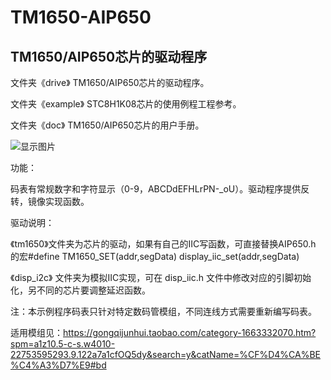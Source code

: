 # TM1650-AIP650

TM1650/AIP650芯片的驱动程序
--------------------------------

文件夹《drive》 TM1650/AIP650芯片的驱动程序。

文件夹《example》 STC8H1K08芯片的使用例程工程参考。

文件夹《doc》 TM1650/AIP650芯片的用户手册。

![显示图片][1]


功能： 

码表有常规数字和字符显示（0-9，ABCDdEFHLrPN-_oU）。驱动程序提供反转，镜像实现函数。

驱动说明：

《tm1650》文件夹为芯片的驱动，如果有自己的IIC写函数，可直接替换AIP650.h  的宏#define TM1650_SET(addr,segData)  display_iic_set(addr,segData)

《disp_i2c》 文件夹为模拟IIC实现，可在 disp_iic.h 文件中修改对应的引脚初始化，另不同的芯片要调整延迟函数。




注：本示例程序码表只针对特定数码管模组，不同连线方式需要重新编写码表。

适用模组见：https://gongqijunhui.taobao.com/category-1663332070.htm?spm=a1z10.5-c-s.w4010-22753595293.9.122a7a1cfOQ5dy&search=y&catName=%CF%D4%CA%BE%C4%A3%D7%E9#bd

  [1]: https://github.com/master-gong/TM1650-AIP650/blob/main/example/Video_20220622_073220_639.gif
